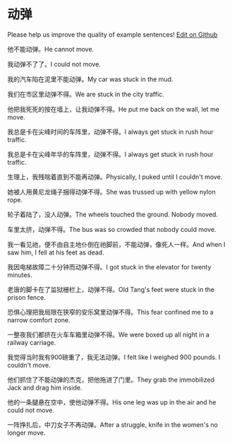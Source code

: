 # 动弹

Please help us improve the quality of example sentences! [Edit on Github](https://github.com/jiyushe/jiyu-example-sentence-source/blob/main/chinese/dongdan.md)

<p><span class="chinese">他不能动弹。</span><span class="english">He cannot move.</span></p>

<p><span class="chinese">我动弹不了了。</span><span class="english">I could not move.</span></p>

<p><span class="chinese">我的汽车陷在泥里不能动弹。</span><span class="english">My car was stuck in the mud.</span></p>

<p><span class="chinese">我们在市区里动弹不得。</span><span class="english">We are stuck in the city traffic.</span></p>

<p><span class="chinese">他把我死死的按在墙上，让我动弹不得。</span><span class="english">He put me back on the wall, let me move.</span></p>

<p><span class="chinese">我总是卡在尖峰时间的车阵里，动弹不得。</span><span class="english">I always get stuck in rush hour traffic.</span></p>

<p><span class="chinese">我总是卡在尖峰年华的车阵里，动弹不得。</span><span class="english">I always get stuck in rush hour traffic.</span></p>

<p><span class="chinese">生理上，我残喘着直到不能再动弹。</span><span class="english">Physically, I puked until I couldn't move.</span></p>

<p><span class="chinese">她被人用黄尼龙绳子捆得动弹不得。</span><span class="english">She was trussed up with yellow nylon rope.</span></p>

<p><span class="chinese">轮子着陆了，没人动弹。</span><span class="english">The wheels touched the ground. Nobody moved.</span></p>

<p><span class="chinese">车里太挤，动弹不得。</span><span class="english">The bus was so crowded that nobody could move.</span></p>

<p><span class="chinese">我一看见祂，便不由自主地仆倒在祂脚前，不能动弹，像死人一样。</span><span class="english">And when I saw him, I fell at his feet as dead.</span></p>

<p><span class="chinese">我因电梯故障二十分钟而动弹不得。</span><span class="english">I got stuck in the elevator for twenty minutes.</span></p>

<p><span class="chinese">老唐的脚卡在了监狱栅栏上，动弹不得。</span><span class="english">Old Tang's feet were stuck in the prison fence.</span></p>

<p><span class="chinese">恐惧心理把我局限在狭窄的安乐窝里动弹不得。</span><span class="english">This fear confined me to a narrow comfort zone.</span></p>

<p><span class="chinese">一整夜我们都挤在火车车箱里动弹不得。</span><span class="english">We were boxed up all night in a railway carriage.</span></p>

<p><span class="chinese">我觉得当时我有900磅重了，我无法动弹。</span><span class="english">I felt like I weighed 900 pounds. I couldn't move.</span></p>

<p><span class="chinese">他们抓住了不能动弹的杰克，把他拖进了门里。</span><span class="english">They grab the immobilized Jack and drag him inside.</span></p>

<p><span class="chinese">他的一条腿悬在空中，使他动弹不得。</span><span class="english">His one leg was up in the air and he could not move.</span></p>

<p><span class="chinese">一阵挣扎后，中刀女子不再动弹。</span><span class="english">After a struggle, knife in the women's no longer move.</span></p>

